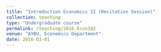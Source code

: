 ```yaml
---
title: "Introduction Economics II (Recitation Session)"
collection: teaching
type: "Undergraduate course"
permalink: /teaching/2016_Econ102
venue: "AYBU, Economics Department"
date: 2016-03-01
---
```

